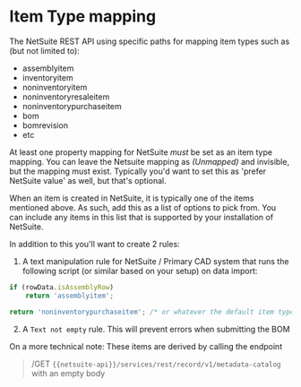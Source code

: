 # Item Type mapping

The NetSuite REST API using specific paths for mapping item types such as (but not limited to):

* assemblyitem
* inventoryitem
* noninventoryitem
* noninventoryresaleitem
* noninventorypurchaseitem
* bom
* bomrevision
* etc

At least one property mapping for NetSuite _must_ be set as an item type mapping. You can leave the Netsuite mapping as _(Unmapped)_ and invisible, but the mapping must exist. Typically you'd want to set this as 'prefer NetSuite value' as well, but that's optional.

When an item is created in NetSuite, it is typically one of the items mentioned above. As such, add this as a list of options to pick from. You can include any items in this list that is supported by your installation of NetSuite.



In addition to this you'll want to create 2 rules:

1. A text manipulation rule for NetSuite / Primary CAD system that runs the following script (or similar based on your setup) on data import:

```javascript
if (rowData.isAssemblyRow) 
    return 'assemblyitem'; 

return 'noninventorypurchaseitem'; /* or whatever the default item type is */
```

2. A `Text not empty` rule. This will prevent errors when submitting the BOM

On a more technical note: These items are derived by calling the endpoint

> &#x20;/GET `{{netsuite-api}}/services/rest/record/v1/metadata-catalog` with an empty body

### &#x20;
